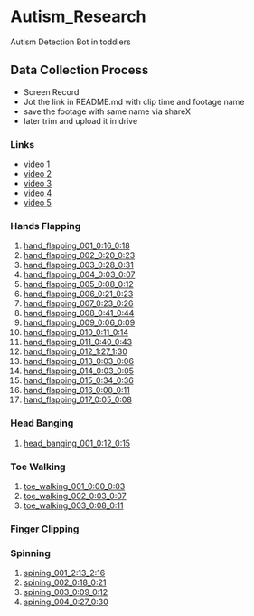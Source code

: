 # Autism_Research
Autism Detection Bot in toddlers

## Data Collection Process
- Screen Record
- Jot the link in README.md with clip time and footage name
- save the footage with same name via shareX
- later trim and upload it in drive

### Links
- [video 1](https://youtu.be/VkOjea52SjY?si=GKIGVcul3_PwldGU)
- [video 2](https://www.tiktok.com/@happy_ville/video/7081274214535187718?is_from_webapp=1&sender_device=pc&web_id=7558972106379396625)
- [video 3](https://www.tiktok.com/@orthoamine/video/7196350864527871237?is_from_webapp=1&sender_device=pc&web_id=7558972106379396625)
- [video 4](https://www.tiktok.com/@happy_ville/video/7119738467864628485?is_from_webapp=1&sender_device=pc&web_id=7558972106379396625)
- [video 5](https://www.tiktok.com/@dokteranak.fihzan/video/7464581234178460935?is_from_webapp=1&sender_device=pc&web_id=7558972106379396625)

### Hands Flapping
1. [hand_flapping_001_0:16_0:18](https://www.youtube.com/watch?v=VkOjea52SjY)
2. [hand_flapping_002_0:20_0:23](https://www.youtube.com/watch?v=VkOjea52SjY)
3. [hand_flapping_003_0:28_0:31](https://www.youtube.com/watch?v=VkOjea52SjY)
4. [hand_flapping_004_0:03_0:07](https://www.tiktok.com/@happy_ville/video/7081274214535187718?is_from_webapp=1&web_id=7558972106379396625)
5. [hand_flapping_005_0:08_0:12](https://www.tiktok.com/@happy_ville/video/7081274214535187718?is_from_webapp=1&web_id=7558972106379396625)
6. [hand_flapping_006_0:21_0:23](https://www.tiktok.com/@happy_ville/video/7081274214535187718?is_from_webapp=1&web_id=7558972106379396625)
7. [hand_flapping_007_0:23_0:26](https://www.tiktok.com/@happy_ville/video/7081274214535187718?is_from_webapp=1&web_id=7558972106379396625)
8. [hand_flapping_008_0:41_0:44](https://www.tiktok.com/@happy_ville/video/7081274214535187718?is_from_webapp=1&web_id=7558972106379396625)
9. [hand_flapping_009_0:06_0:09](https://www.tiktok.com/@mummyandherthree.autism/video/7180410700181982470?q=early%20signs%20of%20autism&t=1760555188300)
10. [hand_flapping_010_0:11_0:14](https://www.tiktok.com/@mummyandherthree.autism/video/7180410700181982470?q=early%20signs%20of%20autism&t=1760555188300)
11. [hand_flapping_011_0:40_0:43](https://www.tiktok.com/@sand_mic/video/7189595748453846277?q=early%20signs%20of%20autism&t=1760555188300)
12. [hand_flapping_012_1:27_1:30](https://www.tiktok.com/@sand_mic/video/7189595748453846277?q=early%20signs%20of%20autism&t=1760555188300)
13. [hand_flapping_013_0:03_0:06](https://www.tiktok.com/@iamcarlalooooo/video/7189237629097889051?q=early%20signs%20of%20autistic&t=1760557375560)
14. [hand_flapping_014_0:03_0:05](https://www.tiktok.com/@camilkua/video/7218198928112618758?q=early%20signs%20of%20autistic&t=1760557375560)
15. [hand_flapping_015_0:34_0:36](https://www.tiktok.com/@aktifotakpenang/video/7460471909071932679?q=early%20signs%20of%20autistic&t=1760557375560)
16. [hand_flapping_016_0:08_0:11](https://www.tiktok.com/@halfassedhippiemama/video/7315375240798850336?q=early%20signs%20of%20autistic&t=1760557375560)
17. [hand_flapping_017_0:05_0:08](https://www.tiktok.com/@halfassedhippiemama/video/7315375240798850336?q=early%20signs%20of%20autistic&t=1760557375560)
### Head Banging
1. [head_banging_001_0:12_0:15](https://www.tiktok.com/@aqotas/video/7230037944109665562?q=early%20signs%20of%20autism&t=1760555188300)
### Toe Walking
1. [toe_walking_001_0:00_0:03](https://www.tiktok.com/@happy_ville/video/7339563045728898336?q=toe%20walking%20autism&t=1760556558180)
2. [toe_walking_002_0:03_0:07](https://www.tiktok.com/@amierabaharom/video/7193584478424485146?q=toe%20walking%20autism&t=1760556558180)
3. [toe_walking_003_0:08_0:11](https://www.tiktok.com/@ausome_mavy21/video/7438903938994261255?q=toe%20walking%20autism&t=1760556558180)
### Finger Clipping
### Spinning
1. [spining_001_2:13_2:16](https://www.youtube.com/watch?v=VkOjea52SjY)
2. [spining_002_0:18_0:21](https://www.tiktok.com/@katevitugph/video/7215770761720515845?q=early%20signs%20of%20autism&t=1760555188300)
3. [spining_003_0:09_0:12](https://www.tiktok.com/@iamcarlalooooo/video/7189237629097889051?q=early%20signs%20of%20autistic&t=1760557375560)
4. [spining_004_0:27_0:30](https://www.tiktok.com/@aktifotakpenang/video/7460471909071932679?q=early%20signs%20of%20autistic&t=1760557375560)
